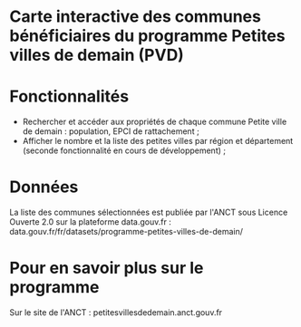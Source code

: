 # Carte interactive des communes bénéficiaires du programme Petites villes de demain (PVD)

# Fonctionnalités 
- Rechercher et accéder aux propriétés de chaque commune Petite ville de demain : population, EPCI de rattachement ; 
- Afficher le nombre et la liste des petites villes par région et département (seconde fonctionnalité en cours de développement) ; 

# Données
La liste des communes sélectionnées est publiée par l'ANCT sous Licence Ouverte 2.0 sur la plateforme data.gouv.fr : data.gouv.fr/fr/datasets/programme-petites-villes-de-demain/

# Pour en savoir plus sur le programme 
Sur le site de l'ANCT : petitesvillesdedemain.anct.gouv.fr
